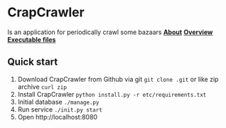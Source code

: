 
# CrapCrawler
Is an application for periodically crawl some bazaars
**[About](./docs/about.md)**
**[Overview](./docs/overview.md)**
**[Executable files](./docs/executable.md)**


## Quick start

 1. Download CrapCrawler from Github via git
``` git clone .git ```
or like zip archive
```curl zip ```
 2. Install CrapCrawler
```python install.py -r etc/requirements.txt```
 3. Initial database
```./manage.py```
 4. Run service
```./init.py start```
 5. Open http://localhost:8080
